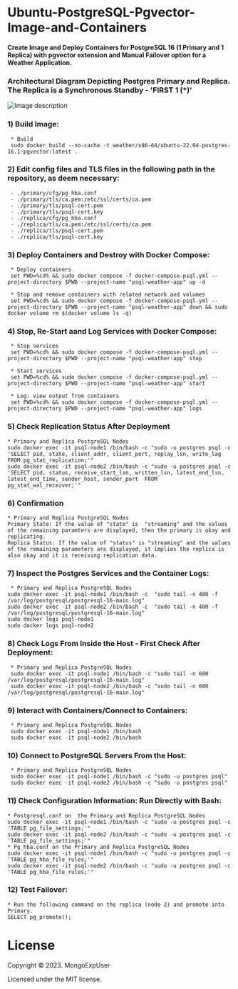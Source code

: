 
# Ubuntu-PostgreSQL-Pgvector-Image-and-Containers

<strong> Create Image and Deploy Containers for PostgreSQL 16 (1 Primary and 1 Replica) with pgvector extension and Manual Failover option for a Weather Application.</strong>

### Architectural Diagram Depicting Postgres Primary and Replica. The Replica is a Synchronous Standby - 'FIRST 1 (*)'
![Image description](https://github.com/MongoExpUser/Ubuntu-PostgreSQL-Pgvector-Image-and-Containers/blob/main/pgsql-pgvector-lambda-arch.png)

### 1) Build Image:                                                                                             
     * Build
     sudo docker build --no-cache -t weather/x86-64/ubuntu-22.04-postgres-16.1-pgvector:latest .

### 2) Edit config files and TLS files in the following path in the repository, as deem necessary:    
     - ./primary/cfg/pg_hba.conf         
     - ./primary/tls/ca.pem:/etc/ssl/certs/ca.pem
     - ./primary/tls/psql-cert.pem
     - ./primary/tls/psql-cert.key
     - ./replica/cfg/pg_hba.conf         
     - ./replica/tls/ca.pem:/etc/ssl/certs/ca.pem
     - ./replica/tls/psql-cert.pem
     - ./replica/tls/psql-cert.key

### 3) Deploy Containers and Destroy with Docker Compose:                                                                                             
     * Deploy containers 
     set PWD=%cd% && sudo docker compose -f docker-compose-psql.yml --project-directory $PWD --project-name "psql-weather-app" up -d
     
     * Stop and remove containers with related network and volumes
     set PWD=%cd% && sudo docker compose -f docker-compose-psql.yml --project-directory $PWD --project-name "psql-weather-app" down && sudo docker volume rm $(docker volume ls -q)

### 4) Stop, Re-Start aand Log Services with Docker Compose: 
     * Stop services
     set PWD=%cd% && sudo docker compose -f docker-compose-psql.yml --project-directory $PWD --project-name "psql-weather-app" stop
     
     * Start services
     set PWD=%cd% && sudo docker compose -f docker-compose-psql.yml --project-directory $PWD --project-name "psql-weather-app" start
     
     * Log: view output from containers
     set PWD=%cd% && sudo docker compose -f docker-compose-psql.yml --project-directory $PWD --project-name "psql-weather-app" logs 

### 5) Check Replication Status After Deployment
    * Primary and Replica PostgreSQL Nodes
	sudo docker exec -it psql-node1 /bin/bash -c "sudo -u postgres psql -c 'SELECT pid, state, client_addr, client_port, replay_lsn, write_lag FROM pg_stat_replication;'"
	sudo docker exec -it psql-node2 /bin/bash -c "sudo -u postgres psql -c 'SELECT pid, status, receive_start_lsn, written_lsn, latest_end_lsn, latest_end_time, sender_host, sender_port  FROM pg_stat_wal_receiver;'"


### 6) Confirmation
    * Primary and Replica PostgreSQL Nodes
	Primary State: If the value of "state" is  "streaming" and the values of the remaining paramters are displayed, then the primary is okay and replicating.
    Replica Status: If the value of "status" is "streaming" and the values of the remaining parameters are displayed, it implies the replica is also okay and it is receiving replication data.


### 7) Inspect the Postgres Services and the Container Logs:
     * Primary and Replica PostgreSQL Nodes
	sudo docker exec -it psql-node1 /bin/bash -c  "sudo tail -n 400 -f  /var/log/postgresql/postgresql-16-main.log"
	sudo docker exec -it psql-node2 /bin/bash -c  "sudo tail -n 400 -f  /var/log/postgresql/postgresql-16-main.log"
	sudo docker logs psql-node1 
	sudo docker logs psql-node2

### 8) Check Logs From Inside the Host -  First Check After Deployment</strong>:                                                                                             
     * Primary and Replica PostgreSQL Nodes
     sudo docker exec -it psql-node1 /bin/bash -c "sudo tail -n 600  /var/log/postgresql/postgresql-16-main.log"
     sudo docker exec -it psql-node2 /bin/bash -c "sudo tail -n 600  /var/log/postgresql/postgresql-16-main.log"

### 9) Interact with Containers/Connect to Containers:                                                                                             
     * Primary and Replica PostgreSQL Nodes
     sudo docker exec -it psql-node1 /bin/bash
     sudo docker exec -it psql-node2 /bin/bash
     
### 10) Connect to PostgreSQL Servers From the Host:                                                                                          
     * Primary and Replica PostgreSQL Nodes
     sudo docker exec -it psql-node1 /bin/bash -c "sudo -u postgres psql"
     sudo docker exec -it psql-node2 /bin/bash -c "sudo -u postgres psql"

### 11) Check Configuration Information: Run Directly with Bash:                                                                                                                    
    * Postgresql.conf on  the Primary and Replica PostgreSQL Nodes
    sudo docker exec -it psql-node1 /bin/bash -c "sudo -u postgres psql -c 'TABLE pg_file_settings;'"
    sudo docker exec -it psql-node2 /bin/bash -c "sudo -u postgres psql -c 'TABLE pg_file_settings;'"
    * Pg_hba.conf on the Primary and Replica PostgreSQL Nodes
    sudo docker exec -it psql-node1 /bin/bash -c "sudo -u postgres psql -c 'TABLE pg_hba_file_rules;'"
    sudo docker exec -it psql-node2 /bin/bash -c "sudo -u postgres psql -c 'TABLE pg_hba_file_rules;'"

### 12) Test Failover:
    * Run the following command on the replica (node 2) and promote into Primary.
    SELECT pg_promote();



 
# License

Copyright © 2023. MongoExpUser

Licensed under the MIT license.
